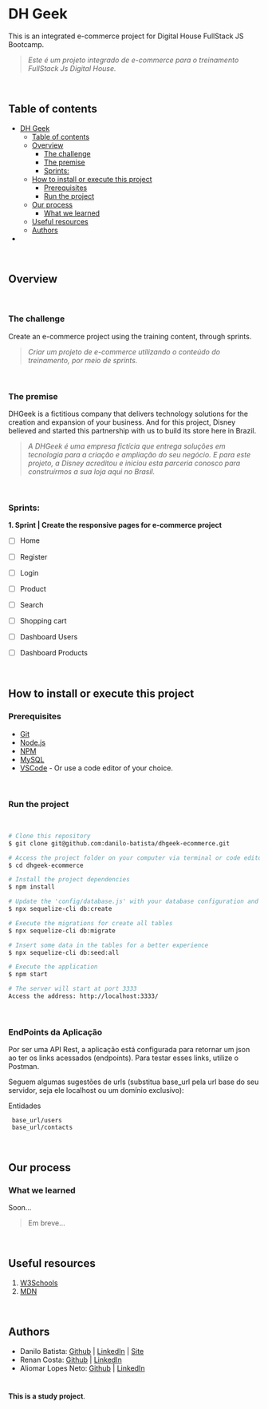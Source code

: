 # DH Geek

This is an integrated e-commerce project for Digital House FullStack JS Bootcamp.
> *Este é um projeto integrado de e-commerce para o treinamento FullStack Js Digital House.*

<br>

## Table of contents

- [DH Geek](#dh-geek)
  - [Table of contents](#table-of-contents)
  - [Overview](#overview)
    - [The challenge](#the-challenge)
    - [The premise](#the-premise)
    - [Sprints:](#sprints)
  - [How to install or execute this project](#how-to-install-or-execute-this-project)
    - [Prerequisites](#prerequisites)
    - [Run the project](#run-the-project)
  - [Our process](#our-process)
    - [What we learned](#what-we-learned)
  - [Useful resources](#useful-resources)
  - [Authors](#authors)
- [](#)

<br>

## Overview
<br>

### The challenge

Create an e-commerce project using the training content, through sprints. 
> *Criar um projeto de e-commerce utilizando o conteúdo do treinamento, por meio de sprints.*

<br>

### The premise
DHGeek is a fictitious company that delivers technology solutions for the creation and expansion of your business. And for this project, Disney believed and started this partnership with us to build its store here in Brazil.
> *A DHGeek é uma empresa fictícia que entrega soluções em tecnologia para a criação e ampliação do seu negócio. E para este projeto, a Disney acreditou e iniciou esta parceria conosco para construírmos a sua loja aqui no Brasil.*


<br>

### Sprints:

**1. Sprint | Create the responsive pages for e-commerce project**
  - [ ] Home
  - [ ] Register
  - [ ] Login
  - [ ] Product
  - [ ] Search
  - [ ] Shopping cart
  - [ ] Dashboard Users
  - [ ] Dashboard Products


<br>

## How to install or execute this project

### Prerequisites

- [Git](https://git-scm.com)
- [Node.js](https://nodejs.org/en/)
- [NPM](https://www.npmjs.com/)
- [MySQL](https://www.mysql.com)
- [VSCode](https://code.visualstudio.com/) - Or use a code editor of your choice.

<br>

### Run the project
<br>

```bash
# Clone this repository
$ git clone git@github.com:danilo-batista/dhgeek-ecommerce.git

# Access the project folder on your computer via terminal or code editor
$ cd dhgeek-ecommerce

# Install the project dependencies
$ npm install

# Update the 'config/database.js' with your database configuration and if you aren't create yet, run the command:
$ npx sequelize-cli db:create

# Execute the migrations for create all tables
$ npx sequelize-cli db:migrate

# Insert some data in the tables for a better experience
$ npx sequelize-cli db:seed:all

# Execute the application
$ npm start

# The server will start at port 3333
Access the address: http://localhost:3333/

```

<br>

### EndPoints da Aplicação

Por ser uma API Rest, a aplicação está configurada para retornar um json ao ter os links acessados (endpoints). Para testar esses links, utilize o Postman.

Seguem algumas sugestões de urls (substitua base_url pela url base do seu servidor, seja ele localhost ou um domínio exclusivo):

Entidades
```
 base_url/users
 base_url/contacts
```

<br>

## Our process

### What we learned

Soon...
> Em breve...

<br>

## Useful resources

1. [W3Schools](https://www.w3schools.com)
2. [MDN](https://developer.mozilla.org/pt-BR/docs/Web/HTML) 

<br>

## Authors

- Danilo Batista: [Github](https://github.com/danilo-batista) | [LinkedIn](https://www.linkedin.com/in/danilobatista/) | [Site](https://www.danilobatista.com)
- Renan Costa: [Github](https://github.com/) | [LinkedIn](https://www.linkedin.com/in//)
- Aliomar Lopes Neto: [Github](https://github.com/alilopes) | [LinkedIn](https://www.linkedin.com/in/aliomar-lopes-neto/)

#
**This is a study project**.
